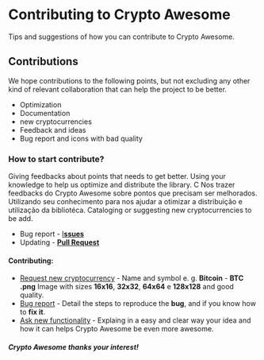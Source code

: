 # Contributing to Crypto Awesome
Tips and suggestions of how you can contribute to Crypto Awesome.

## Contributions
We hope contributions to the following points, but not excluding any other kind of relevant collaboration that can help the project to be better.
- Optimization
- Documentation
- new cryptocurrencies
- Feedback and ideas
- Bug report and icons with bad quality

### How to start contribute?
Giving feedbacks about points that needs to get better. Using your knowledge to help us optimize and distribute the library. C Nos trazer feedbacks do Crypto Awesome sobre pontos que precisam ser melhorados. Utilizando seu conhecimento para nos ajudar a otimizar a distribuição e utilização da bibliotéca. Cataloging or suggesting new cryptocurrencies to be add.
- Bug report - [I**ssues**](https://github.com/guisantos/CryptoAwesome/issues)
- Updating - [**Pull Request**](https://github.com/guisantos/CryptoAwesome/pulls)

#### Contributing:
- [Request new cryptocurrency](https://github.com/guisantos/CryptoAwesome/issues/new?title=Criyptocurrency%20request:%20Bitcoin%20-%20BTC&template=request-new-cryptocurrecy.md) -
Name and symbol e. g. **Bitcoin** - **BTC**
**.png** Image with sizes **16x16**, **32x32**, **64x64** e **128x128** and good quality.
- [Bug report](https://github.com/guisantos/CryptoAwesome/issues/new?title=Bug:&template=bug_report.md) -
Detail the steps to reproduce the **bug**, and if you know how to **fix it**.
- [Ask new functionality](https://github.com/guisantos/CryptoAwesome/issues/new?title=Feature%20request:&template=feature_request.md) -
Explaing in a easy and clear way your idea and how it can helps Crypto Awesome be even more awesome.


##### Crypto Awesome thanks your interest!